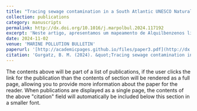```yaml
---
title: "Tracing sewage contamination in a South Atlantic UNESCO Natural Heritage estuary using sedimentary linear alkylbenzenes and their diagnostic ratios"
collection: publications
category: manuscripts
permalink: http://dx.doi.org/10.1016/j.marpolbul.2024.117192
excerpt: 'Neste artigo, apresentamos um mapeamento de Alquilbenzenos lineares (LABs) no Complexo Estuarino de Paranaguá. Esses compostos são resíduos do uso de detergentes, e portanto indicam a introdução de esgotos domésticos em um ambiente. Foi identificado que o esgoto não é a principal fonte de matéria orgânica para o estuário, e que as concentrações encontradas foram baixas em comparação com estuários mais densamente habitados. A principal fonte de esgoto está nos dois rios próximos às áreas urbanizadas do município de Paranaguá (Emboguaçu e Itiberê), que apresentaram maiores concentrações de LABs. LABs menos degradadados foram encontrados na desembocadura do rio Itiberê, refletindo a ausência de tratamento de esgoto na região, na época do estudo.'
date: 2024-11-02
venue: 'MARINE POLLUTION BULLETIN'
paperurl: '[http://academicpages.github.io/files/paper3.pdf](http://dx.doi.org/10.1016/j.marpolbul.2024.117192)'
citation: 'Gurgatz, B. M. (2024). &quot;Tracing sewage contamination in a South Atlantic UNESCO Natural Heritage estuary using sedimentary linear alkylbenzenes and their diagnostic ratios.&quot; <i>MARINE POLLUTION BULLETIN</i>.'
---
```


The contents above will be part of a list of publications, if the user clicks the link for the publication than the contents of section will be rendered as a full page, allowing you to provide more information about the paper for the reader. When publications are displayed as a single page, the contents of the above "citation" field will automatically be included below this section in a smaller font.
